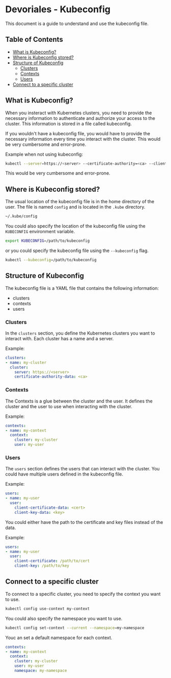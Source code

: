 # Devoriales - Kubeconfig

This document is a guide to understand and use the kubeconfig file.

## Table of Contents

- [What is Kubeconfig?](#what-is-kubeconfig)
- [Where is Kubeconfig stored?](#where-is-kubeconfig-stored)
- [Structure of Kubeconfig](#structure-of-kubeconfig)
  - [Clusters](#clusters)
  - [Contexts](#contexts)
  - [Users](#users)
- [Connect to a specific cluster](#connect-to-a-specific-cluster)


## What is Kubeconfig?

When you insteract with Kubernetes clusters, you need to provide the necessary information to authenticate and authorize your access to the cluster. This information is stored in a file called kubeconfig.

If you wouldn't have a kubeconfig file, you would have to provide the necessary information every time you interact with the cluster. This would be very cumbersome and error-prone.

Example when not using kubeconfig:
```bash
kubectl --server=https://<server> --certificate-authority=<ca> --client-key=<key
```

This would be very cumbersome and error-prone.

## Where is Kubeconfig stored?

The usual location of the kubeconfig file is in the home directory of the user. The file is named `config` and is located in the `.kube` directory.

```bash
~/.kube/config
```

You could also specify the location of the kubeconfig file using the `KUBECONFIG` environment variable.

```bash
export KUBECONFIG=/path/to/kubeconfig
```

or you could specify the kubeconfig file using the `--kubeconfig` flag.

```bash
kubectl --kubeconfig=/path/to/kubeconfig
```

## Structure of Kubeconfig

The kubeconfig file is a YAML file that contains the following information:

- clusters
- contexts
- users

### Clusters

In the `clusters` section, you define the Kubernetes clusters you want to interact with. Each cluster has a name and a server.

Example:
```yaml
clusters:
- name: my-cluster
  cluster:
    server: https://<server>
    certificate-authority-data: <ca>
```

### Contexts

The Contexts is a glue between the cluster and the user. It defines the cluster and the user to use when interacting with the cluster.

Example:
```yaml
contexts:
- name: my-context
  context:
    cluster: my-cluster
    user: my-user
```

### Users

The `users` section defines the users that can interact with the cluster.
You could have multiple users defined in the kubeconfig file.

Example:
```yaml
users:
- name: my-user
  user:
    client-certificate-data: <cert>
    client-key-data: <key>
```

You could either have the path to the certificate and key files instead of the data.

Example:
```yaml
users:
- name: my-user
  user:
    client-certificate: /path/to/cert
    client-key: /path/to/key
```

## Connect to a specific cluster

To connect to a specific cluster, you need to specify the context you want to use.

```bash
kubectl config use-context my-context
```

You could also specify the namespace you want to use.

```bash
kubectl config set-context --current --namespace=my-namespace
```

Youc an set a default namespace for each context.

```yaml
contexts:
- name: my-context
  context:
    cluster: my-cluster
    user: my-user
    namespace: my-namespace
```

